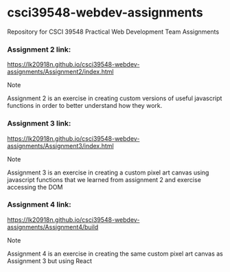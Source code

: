 # csci39548-webdev-assignments

Repository for CSCI 39548 Practical Web Development Team Assignments

### Assignment 2 link:

https://lk20918n.github.io/csci39548-webdev-assignments/Assignment2/index.html

> [!NOTE]
> Assignment 2 is an exercise in creating custom versions of useful javascript functions in order to better understand how they work.

### Assignment 3 link:

https://lk20918n.github.io/csci39548-webdev-assignments/Assignment3/index.html

> [!NOTE]
> Assignment 3 is an exercise in creating a custom pixel art canvas using javascript functions that we learned from assignment 2 and exercise accessing the DOM

### Assignment 4 link:

https://lk20918n.github.io/csci39548-webdev-assignments/Assignment4/build

> [!NOTE]
> Assignment 4 is an exercise in creating the same custom pixel art canvas as Assignment 3 but using React
